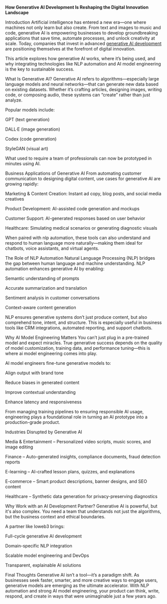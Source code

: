 **How Generative AI Development Is Reshaping the Digital Innovation Landscape**

Introduction
Artificial intelligence has entered a new era—one where machines not only learn but also create. From text and images to music and code, generative AI is empowering businesses to develop groundbreaking applications that save time, automate processes, and unlock creativity at scale. Today, companies that invest in advanced [generative AI development](https://ioweb3.io/our-services/generative-ai-development) are positioning themselves at the forefront of digital innovation.

This article explores how generative AI works, where it’s being used, and why integrating technologies like NLP automation and AI model engineering is the key to sustainable success.

What Is Generative AI?
Generative AI refers to algorithms—especially large language models and neural networks—that can generate new data based on existing datasets. Whether it’s crafting articles, designing images, writing code, or composing audio, these systems can “create” rather than just analyze.

Popular models include:

GPT (text generation)

DALL·E (image generation)

Codex (code generation)

StyleGAN (visual art)

What used to require a team of professionals can now be prototyped in minutes using AI.

Business Applications of Generative AI
From automating customer communication to designing digital content, use cases for generative AI are growing rapidly:

Marketing & Content Creation: Instant ad copy, blog posts, and social media creatives

Product Development: AI-assisted code generation and mockups

Customer Support: AI-generated responses based on user behavior

Healthcare: Simulating medical scenarios or generating diagnostic visuals

When paired with nlp automation, these tools can also understand and respond to human language more naturally—making them ideal for chatbots, voice assistants, and virtual agents.

The Role of NLP Automation
Natural Language Processing (NLP) bridges the gap between human language and machine understanding. NLP automation enhances generative AI by enabling:

Semantic understanding of prompts

Accurate summarization and translation

Sentiment analysis in customer conversations

Context-aware content generation

NLP ensures generative systems don’t just produce content, but also comprehend tone, intent, and structure. This is especially useful in business tools like CRM integrations, automated reporting, and support chatbots.

Why AI Model Engineering Matters
You can’t just plug in a pre-trained model and expect miracles. True generative success depends on the quality of model customization, training data, and performance tuning—this is where ai model engineering comes into play.

AI model engineers fine-tune generative models to:

Align output with brand tone

Reduce biases in generated content

Improve contextual understanding

Enhance latency and responsiveness

From managing training pipelines to ensuring responsible AI usage, engineering plays a foundational role in turning an AI prototype into a production-grade product.

Industries Disrupted by Generative AI

Media & Entertainment – Personalized video scripts, music scores, and image editing

Finance – Auto-generated insights, compliance documents, fraud detection reports

E-learning – AI-crafted lesson plans, quizzes, and explanations

E-commerce – Smart product descriptions, banner designs, and SEO content

Healthcare – Synthetic data generation for privacy-preserving diagnostics

Why Work with an AI Development Partner?
Generative AI is powerful, but it's also complex. You need a team that understands not just the algorithms, but the business context and ethical boundaries.

A partner like Ioweb3 brings:

Full-cycle generative AI development

Domain-specific NLP integration

Scalable model engineering and DevOps

Transparent, explainable AI solutions

Final Thoughts
Generative AI isn’t a tool—it’s a paradigm shift. As businesses seek faster, smarter, and more creative ways to engage users, generative models are emerging as the ultimate accelerator. With NLP automation and strong AI model engineering, your product can think, write, respond, and create in ways that were unimaginable just a few years ago.
